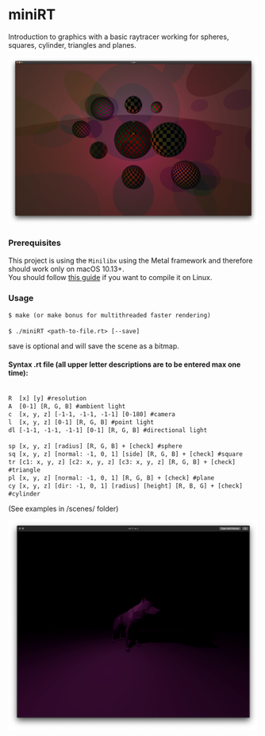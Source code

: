 # miniRT

Introduction to graphics with a basic raytracer working for spheres, squares, cylinder, triangles and planes. 

![miniRT](https://github.com/fredrikalindh/miniRT/blob/master/spheres.png)

### Prerequisites

This project is using the ``Minilibx`` using the Metal framework and therefore should work only on macOS 10.13+.<br>
You should follow [this guide](https://github.com/ilkou/minilibx) if you want to compile it on Linux.

### Usage

```
$ make (or make bonus for multithreaded faster rendering)

$ ./miniRT <path-to-file.rt> [--save]
```

save is optional and will save the scene as a bitmap.

#### Syntax .rt file (all upper letter descriptions are to be entered max one time):
```

R  [x] [y] #resolution 
A  [0-1] [R, G, B] #ambient light
c  [x, y, z] [-1-1, -1-1, -1-1] [0-180] #camera
l  [x, y, z] [0-1] [R, G, B] #point light
dl [-1-1, -1-1, -1-1] [0-1] [R, G, B] #directional light

sp [x, y, z] [radius] [R, G, B] + [check] #sphere
sq [x, y, z] [normal: -1, 0, 1] [side] [R, G, B] + [check] #square
tr [c1: x, y, z] [c2: x, y, z] [c3: x, y, z] [R, G, B] + [check] #triangle
pl [x, y, z] [normal: -1, 0, 1] [R, G, B] + [check] #plane
cy [x, y, z] [dir: -1, 0, 1] [radius] [height] [R, B, G] + [check] #cylinder

```
(See examples in /scenes/ folder)

![wolf](https://github.com/fredrikalindh/miniRT/blob/master/wolf2.png)
